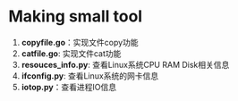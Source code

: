 # Making small tool
1. **copyfile.go**：实现文件copy功能
2. **catfile.go**: 实现文件cat功能
3. **resouces_info.py**: 查看Linux系统CPU RAM Disk相关信息
4. **ifconfig.py**: 查看Linux系统的网卡信息
5. **iotop.py**：查看进程IO信息



